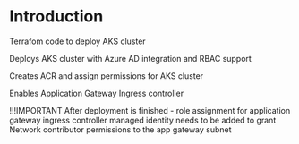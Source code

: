 # Introduction 
Terrafom code to deploy AKS cluster

Deploys AKS cluster with Azure AD integration and RBAC support

Creates ACR and assign permissions for AKS cluster

Enables Application Gateway Ingress controller

!!!IMPORTANT  After deployment is finished - role assignment for application gateway ingress controller managed identity needs to be added to grant Network contributor permissions to the app gateway subnet
